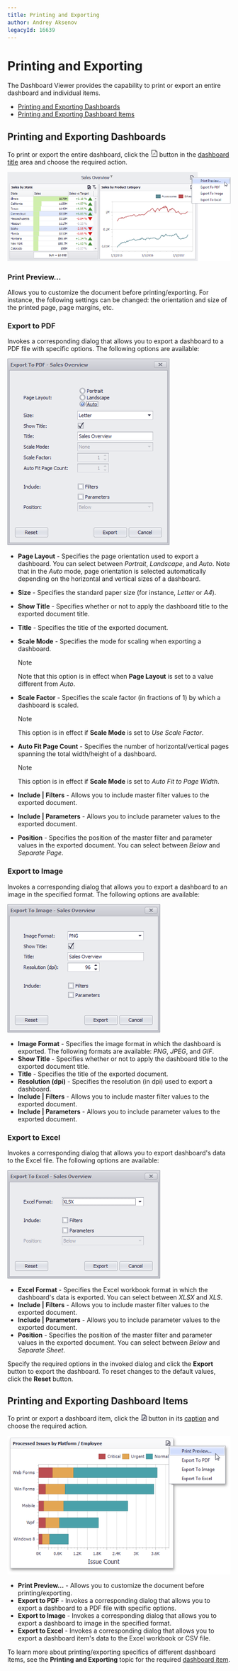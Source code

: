 ```yaml
---
title: Printing and Exporting
author: Andrey Aksenov
legacyId: 16639
---
```

# Printing and Exporting
The Dashboard Viewer provides the capability to print or export an entire dashboard and individual items.
* [Printing and Exporting Dashboards](#printing-dashboards)
* [Printing and Exporting Dashboard Items](#printing-dashboard-items)

## <a name="printing-dashboards"/>Printing and Exporting Dashboards
To print or export the entire dashboard, click the ![ExportToButtonDashboard_Designer](../../images/img23662.png) button in the [dashboard title](data-presentation/dashboard-layout.md) area and choose the required action.

![WinViewer_Printing](../../images/img22453.png)

### Print Preview...

Allows you to customize the document before printing/exporting. For instance, the following settings can be changed: the orientation and size of the printed page, page margins, etc.

### Export to PDF

Invokes a corresponding dialog that allows you to export a dashboard to a PDF file with specific options. The following options are available:

![ExportToPDFDialog_Win](../../images/img22909.png)
* **Page Layout** - Specifies the page orientation used to export a dashboard. You can select between _Portrait_, _Landscape_, and _Auto_. Note that in the _Auto_ mode, page orientation is selected automatically depending on the horizontal and vertical sizes of a dashboard.
* **Size** - Specifies the standard paper size (for instance, _Letter_ or _A4_).
* **Show Title** - Specifies whether or not to apply the dashboard title to the exported document title.
* **Title** - Specifies the title of the exported document.
* **Scale Mode** - Specifies the mode for scaling when exporting a dashboard.
	
	> [!NOTE]
	> Note that this option is in effect when **Page Layout** is set to a value different from _Auto_.
* **Scale Factor** - Specifies the scale factor (in fractions of 1) by which a dashboard is scaled.
	
	> [!NOTE]
	> This option is in effect if **Scale Mode** is set to _Use Scale Factor_.
* **Auto Fit Page Count** - Specifies the number of horizontal/vertical pages spanning the total width/height of a dashboard.
	
	> [!NOTE]
	> This option is in effect if **Scale Mode** is set to _Auto Fit to Page Width_.
* **Include | Filters** - Allows you to include master filter values to the exported document.
* **Include | Parameters** - Allows you to include parameter values to the exported document.
* **Position** - Specifies the position of the master filter and parameter values in the exported document. You can select between _Below_ and _Separate Page_.

### Export to Image

Invokes a corresponding dialog that allows you to export a dashboard to an image in the specified format. The following options are available:

![ExportToImageDialog_Win](../../images/img22910.png)
* **Image Format** - Specifies the image format in which the dashboard is exported. The following formats are available: _PNG_, _JPEG_, and _GIF_.
* **Show Title** - Specifies whether or not to apply the dashboard title to the exported document title.
* **Title** - Specifies the title of the exported document.
* **Resolution (dpi)** - Specifies the resolution (in dpi) used to export a dashboard.
* **Include | Filters** - Allows you to include master filter values to the exported document.
* **Include | Parameters** - Allows you to include parameter values to the exported document.

### Export to Excel

Invokes a corresponding dialog that allows you to export dashboard's data to the Excel file. The following options are available:

![ExportToExcelDialog_Win](../../images/img128217.png)
* **Excel Format** - Specifies the Excel workbook format in which the dashboard's data is exported. You can select between _XLSX_ and _XLS_.
* **Include | Filters** - Allows you to include master filter values to the exported document.
* **Include | Parameters** - Allows you to include parameter values to the exported document.
* **Position** - Specifies the position of the master filter and parameter values in the exported document. You can select between _Below_ and _Separate Sheet_.

Specify the required options in the invoked dialog and click the **Export** button to export the dashboard. To reset changes to the default values, click the **Reset** button.

## <a name="printing-dashboard-items"/>Printing and Exporting Dashboard Items
To print or export a dashboard item, click the ![Printing_PrintButton](../../images/img19552.png) button in its [caption](data-presentation/dashboard-layout.md) and choose the required action.

![Printing_PrintElementWIn](../../images/img19611.png)
* **Print Preview...** - Allows you to customize the document before printing/exporting.
* **Export to PDF** - Invokes a corresponding dialog that allows you to export a dashboard to a PDF file with specific options.
* **Export to Image** - Invokes a corresponding dialog that allows you to export a dashboard to image in the specified format.
* **Export to Excel** - Invokes a corresponding dialog that allows you to export a dashboard item's data to the Excel workbook or CSV file.

To learn more about printing/exporting specifics of different dashboard items, see the **Printing and Exporting** topic for the required [dashboard item](dashboard-items.md).